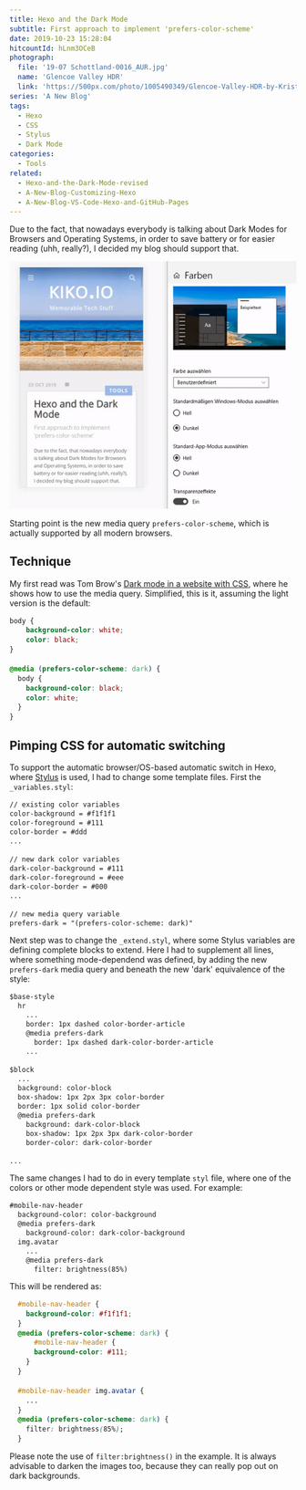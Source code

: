 ```yaml
---
title: Hexo and the Dark Mode
subtitle: First approach to implement 'prefers-color-scheme'
date: 2019-10-23 15:28:04
hitcountId: hLnm3OCeB
photograph: 
  file: '19-07 Schottland-0016_AUR.jpg'
  name: 'Glencoe Valley HDR'
  link: 'https://500px.com/photo/1005490349/Glencoe-Valley-HDR-by-Kristof-Zerbe'
series: 'A New Blog'
tags:
  - Hexo
  - CSS
  - Stylus
  - Dark Mode
categories:
  - Tools
related:
  - Hexo-and-the-Dark-Mode-revised
  - A-New-Blog-Customizing-Hexo
  - A-New-Blog-VS-Code-Hexo-and-GitHub-Pages
---
```


Due to the fact, that nowadays everybody is talking about Dark Modes for Browsers and Operating Systems, in order to save battery or for easier reading (uhh, really?), I decided my blog should support that.

![Switching Dark Mode in Windows 10](Hexo-and-the-Dark-Mode/screen-recording-1.gif)
<!-- more -->

Starting point is the new media query ``prefers-color-scheme``, which is actually supported by all modern browsers.

## Technique

My first read was Tom Brow's [Dark mode in a website with CSS](https://tombrow.com/dark-mode-website-css), where he shows how to use the media query. Simplified, this is it, assuming the light version is the default:

```css
body {
    background-color: white;
    color: black;
}

@media (prefers-color-scheme: dark) {
  body {
    background-color: black;
    color: white;
  }
}
```

## Pimping CSS for automatic switching

To support the automatic browser/OS-based automatic switch in Hexo, where [Stylus](http://stylus-lang.com/) is used, I had to change some template files. First the ``_variables.styl``:

```styl
// existing color variables
color-background = #f1f1f1
color-foreground = #111
color-border = #ddd
...

// new dark color variables
dark-color-background = #111
dark-color-foreground = #eee
dark-color-border = #000
...

// new media query variable
prefers-dark = "(prefers-color-scheme: dark)"
```

Next step was to change the ``_extend.styl``, where some Stylus variables are defining complete blocks to extend. Here I had to supplement all lines, where something mode-dependend was defined, by adding the new ``prefers-dark`` media query and beneath the new 'dark' equivalence of the style:

```styl
$base-style
  hr
    ...
    border: 1px dashed color-border-article
    @media prefers-dark
      border: 1px dashed dark-color-border-article
    ...

$block
  ...
  background: color-block
  box-shadow: 1px 2px 3px color-border
  border: 1px solid color-border
  @media prefers-dark
    background: dark-color-block
    box-shadow: 1px 2px 3px dark-color-border
    border-color: dark-color-border

...
```

The same changes I had to do in every template ``styl`` file, where one of the colors or other mode dependent style was used. For example:

```styl
#mobile-nav-header
  background-color: color-background
  @media prefers-dark
    background-color: dark-color-background
  img.avatar
    ...
    @media prefers-dark
      filter: brightness(85%)
```

This will be rendered as:

```css
  #mobile-nav-header {
    background-color: #f1f1f1;
  }
  @media (prefers-color-scheme: dark) {
      #mobile-nav-header {
      background-color: #111;
    }
  }

  #mobile-nav-header img.avatar {
    ...
  }
  @media (prefers-color-scheme: dark) {
    filter: brightness(85%);
  }
```

Please note the use of ``filter:brightness()`` in the example. It is always advisable to darken the images too, because they can really pop out on dark backgrounds.
